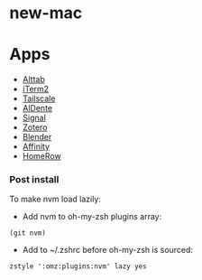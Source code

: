 # new-mac

# Apps

- [Alttab](https://alt-tab-macos.netlify.app)
- [iTerm2](https://iterm2.com/downloads.html)
- [Tailscale](https://login.tailscale.com/admin/machines)
- [AlDente](https://apphousekitchen.com)
- [Signal](https://signal.org/download/macos/)
- [Zotero](https://www.zotero.org)
- [Blender](https://www.blender.org/download/)
- [Affinity](https://store.serif.com/en-us/update/universal-licence/)
- [HomeRow](https://www.homerow.app)

### Post install

To make nvm load lazily:
- Add nvm to oh-my-zsh plugins array:

`(git nvm)`

- Add to ~/.zshrc before oh-my-zsh is sourced:

`zstyle ':omz:plugins:nvm' lazy yes`


